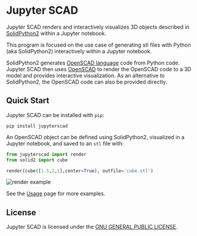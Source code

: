 # Jupyter SCAD

Jupyter SCAD renders and interactively visualizes 3D objects described in [SolidPython2](https://github.com/jeff-dh/SolidPython) within a Jupyter notebook.

This program is focused on the use case of generating stl files with Python (aka SolidPython2) interactively within a Jupyter notebook.

SolidPython2 generates [OpenSCAD language](https://en.wikibooks.org/wiki/OpenSCAD_User_Manual#The_OpenSCAD_Language_Reference) code from Python code. Jupyter SCAD then uses [OpenSCAD](https://openscad.org) to render the OpenSCAD code to a 3D model and provides interactive visualization. As an alternative to SolidPython2, the OpenSCAD code can also be provided directly.

## Quick Start

Jupyter SCAD can be installed with `pip`:

```console
pip install jupyterscad
```

An OpenSCAD object can be defined using SolidPython2, visualized in a Jupyter
notebook, and saved to an `stl` file with:

```python
from jupyterscad import render
from solid2 import cube

render(cube([1.5,2,1],center=True), outfile='cube.stl')
```

![render example](https://github.com/jreiberkyle/jupyterscad/blob/main/images/render_cube.png?raw=True)

See the [Usage](usage.md) page for more examples.

## License

Jupyter SCAD is licensed under the [GNU GENERAL PUBLIC LICENSE](https://www.gnu.org/licenses/gpl-3.0.en.html).

